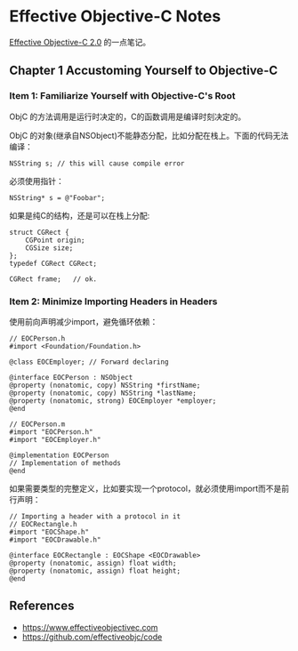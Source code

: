 # Effective Objective-C Notes

[Effective Objective-C 2.0](https://www.effectiveobjectivec.com/) 的一点笔记。

## Chapter 1 Accustoming Yourself to Objective-C

### Item 1: Familiarize Yourself with Objective-C's Root

ObjC 的方法调用是运行时决定的，C的函数调用是编译时刻决定的。

ObjC 的对象(继承自NSObject)不能静态分配，比如分配在栈上。下面的代码无法编译：

    NSString s; // this will cause compile error

必须使用指针：

    NSString* s = @"Foobar";

如果是纯C的结构，还是可以在栈上分配:

    struct CGRect {
        CGPoint origin;
        CGSize size;
    };
    typedef CGRect CGRect;

    CGRect frame;   // ok.

### Item 2: Minimize Importing Headers in Headers

使用前向声明减少import，避免循环依赖：

    // EOCPerson.h
    #import <Foundation/Foundation.h>

    @class EOCEmployer; // Forward declaring

    @interface EOCPerson : NSObject
    @property (nonatomic, copy) NSString *firstName;
    @property (nonatomic, copy) NSString *lastName;
    @property (nonatomic, strong) EOCEmployer *employer;
    @end

    // EOCPerson.m
    #import "EOCPerson.h"
    #import "EOCEmployer.h"

    @implementation EOCPerson
    // Implementation of methods
    @end

如果需要类型的完整定义，比如要实现一个protocol，就必须使用import而不是前行声明：

    // Importing a header with a protocol in it
    // EOCRectangle.h
    #import "EOCShape.h"
    #import "EOCDrawable.h"

    @interface EOCRectangle : EOCShape <EOCDrawable>
    @property (nonatomic, assign) float width;
    @property (nonatomic, assign) float height;
    @end

## References

* https://www.effectiveobjectivec.com
* https://github.com/effectiveobjc/code
